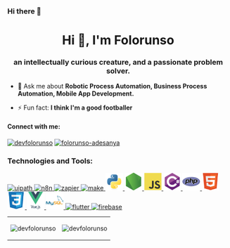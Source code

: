 ### Hi there 👋

<h1 align="center">Hi 👋, I'm Folorunso</h1>
<h3 align="center">an intellectually curious creature, and a passionate problem solver.</h3>


- 💬 Ask me about **Robotic Process Automation, Business Process Automation, Mobile App Development.**

- ⚡ Fun fact: **I think I'm a good footballer**

<h4 align="left">Connect with me:</h4>
<p align="left">
<a href="https://twitter.com/devfolorunso" target="blank"><img align="center" src="https://raw.githubusercontent.com/rahuldkjain/github-profile-readme-generator/master/src/images/icons/Social/twitter.svg" alt="devfolorunso" height="30" width="40" /></a>
<a href="https://linkedin.com/in/folorunso-adesanya" target="blank"><img align="center" src="https://raw.githubusercontent.com/rahuldkjain/github-profile-readme-generator/master/src/images/icons/Social/linked-in-alt.svg" alt="folorunso-adesanya" height="30" width="40" /></a>
</p>

<h3 align="left">Technologies and Tools:</h3>
<p align="left"> 
<a href="https://www.uipath.com/" target="_blank" rel="noreferrer">
  <img src="https://logos-download.com/wp-content/uploads/2021/01/UiPath_Logo-1536x523.png" alt="uipath" height="40"/>
</a>
<a href="https://n8n.io/" target="_blank" rel="noreferrer">
  <img src="https://avatars.githubusercontent.com/u/45487711?s=200&v=4" alt="n8n" width="40" height="40"/>
</a>
<a href="https://zapier.com/" target="_blank" rel="noreferrer">
  <img src="https://cdn.worldvectorlogo.com/logos/zapier.svg" alt="zapier" width="40" height="40"/>
</a>
<a href="https://www.make.com/" target="_blank" rel="noreferrer">
  <img src="https://www.make.com/logos/make-logo-text-rgb.svg" alt="make" width="40" height="40"/>
</a>
<a href="https://www.python.org/" target="_blank" rel="noreferrer">
  <img src="https://raw.githubusercontent.com/devicons/devicon/master/icons/python/python-original.svg" alt="python" width="40" height="40"/>
</a>
<a href="https://nodejs.org/" target="_blank" rel="noreferrer">
  <img src="https://raw.githubusercontent.com/devicons/devicon/master/icons/nodejs/nodejs-original.svg" alt="nodejs" width="40" height="40"/>
</a>
<a href="https://developer.mozilla.org/en-US/docs/Web/JavaScript" target="_blank" rel="noreferrer">
  <img src="https://raw.githubusercontent.com/devicons/devicon/master/icons/javascript/javascript-original.svg" alt="javascript" width="40" height="40"/>
</a>
<a href="https://www.w3schools.com/cs/" target="_blank" rel="noreferrer">
  <img src="https://raw.githubusercontent.com/devicons/devicon/master/icons/csharp/csharp-original.svg" alt="csharp" width="40" height="40"/>
</a>
<a href="https://www.php.net" target="_blank" rel="noreferrer">
  <img src="https://raw.githubusercontent.com/devicons/devicon/master/icons/php/php-original.svg" alt="php" width="40" height="40"/>
</a>
<a href="https://developer.mozilla.org/en-US/docs/Web/HTML" target="_blank" rel="noreferrer">
  <img src="https://raw.githubusercontent.com/devicons/devicon/master/icons/html5/html5-original.svg" alt="html" width="40" height="40"/>
</a>
<a href="https://developer.mozilla.org/en-US/docs/Web/CSS" target="_blank" rel="noreferrer">
  <img src="https://raw.githubusercontent.com/devicons/devicon/master/icons/css3/css3-original.svg" alt="css" width="40" height="40"/>
</a>
<a href="https://vuejs.org/" target="_blank" rel="noreferrer">
  <img src="https://raw.githubusercontent.com/devicons/devicon/master/icons/vuejs/vuejs-original-wordmark.svg" alt="vuejs" width="40" height="40"/>
</a>
<a href="https://www.mysql.com/" target="_blank" rel="noreferrer">
  <img src="https://raw.githubusercontent.com/devicons/devicon/master/icons/mysql/mysql-original-wordmark.svg" alt="mysql" width="40" height="40"/>
</a>
<a href="https://flutter.dev" target="_blank" rel="noreferrer">
  <img src="https://www.vectorlogo.zone/logos/flutterio/flutterio-icon.svg" alt="flutter" width="40" height="40"/>
</a>
<a href="https://firebase.google.com/" target="_blank" rel="noreferrer">
  <img src="https://www.vectorlogo.zone/logos/firebase/firebase-icon.svg" alt="firebase" width="40" height="40"/>
</a>


</p>
</p>


<table>
 <tr>
  <td><p><img align="center" src="https://github-readme-stats.vercel.app/api?username=devfolorunso&show_icons=true&locale=en&theme=onedark" alt="devfolorunso" /></p></td> 
  <td><p><img align="center" src="https://github-readme-streak-stats.herokuapp.com/?user=devfolorunso&theme=onedark" alt="devfolorunso" /></p></td>
 </tr>
</table>

